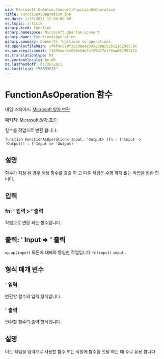 ```yaml
---
uid: Microsoft.Quantum.Convert.FunctionAsOperation
title: FunctionAsOperation 함수
ms.date: 1/23/2021 12:00:00 AM
ms.topic: article
qsharp.kind: function
qsharp.namespace: Microsoft.Quantum.Convert
qsharp.name: FunctionAsOperation
qsharp.summary: Converts functions to operations.
ms.openlocfilehash: cf4f8c97bf38b3a64eb952d0a502bc21c29c579c
ms.sourcegitcommit: 71605ea9cc630e84e7ef29027e1f0ea06299747e
ms.translationtype: MT
ms.contentlocale: ko-KR
ms.lasthandoff: 01/26/2021
ms.locfileid: "98833832"
---
```

# <a name="functionasoperation-function"></a>FunctionAsOperation 함수

네임 스페이스: [Microsoft 양자 변환](xref:Microsoft.Quantum.Convert)

패키지: [Microsoft 양자 표준](https://nuget.org/packages/Microsoft.Quantum.Standard)


함수를 작업으로 변환 합니다.

```qsharp
function FunctionAsOperation<'Input, 'Output> (fn : ('Input -> 'Output)) : ('Input => 'Output)
```


## <a name="description"></a>설명

함수가 지정 된 경우 해당 함수를 호출 하 고 다른 작업은 수행 하지 않는 작업을 반환 합니다.

## <a name="input"></a>입력

### <a name="fn--input---output"></a>fn: ' 입력 > ' 출력

작업으로 변환 되는 함수입니다.



## <a name="output--input--output"></a>출력: ' Input => ' 출력 

`op` `op(input)` 모든에 대해와 동일한 작업입니다 `fn(input)` `input` .

## <a name="type-parameters"></a>형식 매개 변수

### <a name="input"></a>' 입력

변환할 함수의 입력 형식입니다.
### <a name="output"></a>' 출력

변환할 함수의 출력 형식입니다.

## <a name="remarks"></a>설명

이는 작업을 입력으로 사용할 함수 또는 작업에 함수를 전달 하는 데 주로 유용 합니다.